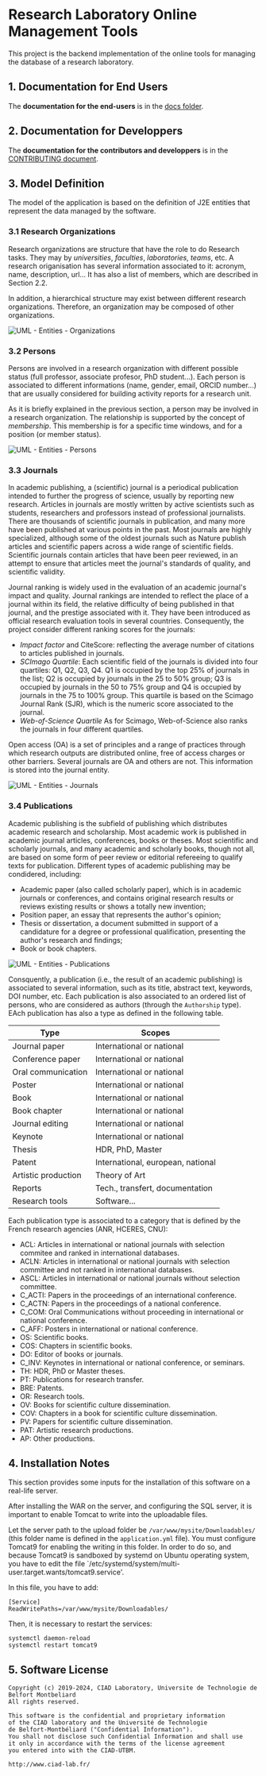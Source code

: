 # Research Laboratory Online Management Tools

This project is the backend implementation of the online tools for managing the database of a research laboratory.

## 1. Documentation for End Users

The **documentation for the end-users** is in the [docs folder](./docs/index.md).

## 2. Documentation for Developpers

The **documentation for the contributors and developpers** is in the [CONTRIBUTING document](./CONTRIBUTING.md).

## 3. Model Definition

The model of the application is based on the definition of J2E entities that represent the data managed by the software.

### 3.1 Research Organizations

Research organizations are structure that have the role to do Research tasks. They may by *universities*, *faculties*, *laboratories*, *teams*, etc.
A research origanisation has several information associated to it: acronym, name, description, url...
It has also a list of members, which are described in Section 2.2.

In addition, a hierarchical structure may exist between different research organizations. Therefore, an organization may be composed of other organizations.

![UML - Entities - Organizations](./resources/Entities_Organizations.png)

### 3.2 Persons

Persons are involved in a research organization with different possible status (full professor, associate profesor, PhD student...). Each person is associated to different informations (name, gender, email, ORCID number...) that are usually considered for building activity reports for a research unit.

As it is briefly explained in the previous section, a person may be involved in a research organization. The relationship is supported by the concept of *membership*. This membership is for a specific time windows, and for a position (or member status).

![UML - Entities - Persons](./resources/Entities_Persons.png)

### 3.3 Journals

In academic publishing, a (scientific) journal is a periodical publication intended to further the progress of science, usually by reporting new research. Articles in journals are mostly written by active scientists such as students, researchers and professors instead of professional journalists. There are thousands of scientific journals in publication, and many more have been published at various points in the past. Most journals are highly specialized, although some of the oldest journals such as Nature publish articles and scientific papers across a wide range of scientific fields. Scientific journals contain articles that have been peer reviewed, in an attempt to ensure that articles meet the journal's standards of quality, and scientific validity.

Journal ranking is widely used in the evaluation of an academic journal's impact and quality. Journal rankings are intended to reflect the place of a journal within its field, the relative difficulty of being published in that journal, and the prestige associated with it. They have been introduced as official research evaluation tools in several countries.
Consequently, the project consider different ranking scores for the journals:

* *Impact factor* and CiteScore: reflecting the average number of citations to articles published in journals.
* *SCImago Quartile*: Each scientific field of the journals is divided into four quartiles: Q1, Q2, Q3, Q4. Q1 is occupied by the top 25% of journals in the list; Q2 is occupied by journals in the 25 to 50% group; Q3 is occupied by journals in the 50 to 75% group and Q4 is occupied by journals in the 75 to 100% group. This quartile is based on the Scimago Journal Rank (SJR), which is the numeric score associated to the journal.
* *Web-of-Science Quartile* As for Scimago, Web-of-Science also ranks the journals in four different quartiles.

Open access (OA) is a set of principles and a range of practices through which research outputs are distributed online, free of access charges or other barriers. Several journals are OA and others are not. This information is stored into the journal entity.

![UML - Entities - Journals](./resources/Entities_Journals.png)

### 3.4 Publications

Academic publishing is the subfield of publishing which distributes academic research and scholarship. Most academic work is published in academic journal articles, conferences, books or theses. Most scientific and scholarly journals, and many academic and scholarly books, though not all, are based on some form of peer review or editorial refereeing to qualify texts for publication. Different types of academic publishing may be condidered, including:

* Academic paper (also called scholarly paper), which is in academic journals or conferences, and contains original research results or reviews existing results or shows a totally new invention;
* Position paper, an essay that represents the author's opinion;
* Thesis or dissertation, a document submitted in support of a candidature for a degree or professional qualification, presenting the author's research and findings;
* Book or book chapters.

![UML - Entities - Publications](./resources/Entities_Publications.png)

Consquently, a publication (i.e., the result of an academic publishing) is associated to several information, such as its title, abstract text, keywords, DOI number, etc. Each publication is also associated to an ordered list of persons, who are considered as authors (through the `Authorship` type). EAch publication has also a type as defined in the following table.

| Type                | Scopes                            |
| --------------------|-----------------------------------|
| Journal paper       | International or national         |
| Conference paper    | International or national         |
| Oral communication  | International or national         |
| Poster              | International or national         |
| Book                | International or national         |
| Book chapter        | International or national         |
| Journal editing     | International or national         |
| Keynote             | International or national         |
| Thesis              | HDR, PhD, Master                  |
| Patent              | International, european, national |
| Artistic production | Theory of Art                     |
| Reports             | Tech., transfert, documentation   |
| Research tools      | Software...                       |


Each publication type is associated to a category that is defined by the French research agencies (ANR, HCERES, CNU): 

* ACL: Articles in international or national journals with selection commitee and ranked in international databases.
* ACLN: Articles in international or national journals with selection committee and not ranked in international databases.
* ASCL: Articles in international or national journals without selection committee.
* C_ACTI: Papers in the proceedings of an international conference.
* C_ACTN: Papers in the proceedings of a national conference.
* C_COM: Oral Communications without proceeding in international or national conference.
* C_AFF: Posters in international or national conference.
* OS: Scientific books.
* COS: Chapters in scientific books.
* DO: Editor of books or journals.
* C_INV: Keynotes in international or national conference, or seminars.
* TH: HDR, PhD or Master theses.
* PT: Publications for research transfer.
* BRE: Patents.
* OR: Research tools.
* OV: Books for scientific culture dissemination.
* COV: Chapters in a book for scientific culture dissemination.
* PV: Papers for scientific culture dissemination.
* PAT: Artistic research productions.
* AP: Other productions.


## 4. Installation Notes

This section provides some inputs for the installation of this software on a real-life server.

After installing the WAR on the server, and configuring the SQL server, it is important to enable Tomcat to write into the uploadable files.

Let the server path to the upload folder be `/var/www/mysite/Downloadables/` (this folder name is defined in the `application.yml` file).
You must configure Tomcat9 for enabling the writing in this folder. In order to do so, and because Tomcat9 is sandboxed by systemd on Ubuntu operating system, you have to edit the file `/etc/systemd/system/multi-user.target.wants/tomcat9.service'.

In this file, you have to add:
```
[Service]
ReadWritePaths=/var/www/mysite/Downloadables/
```

Then, it is necessary to restart the services:
```
systemctl daemon-reload
systemctl restart tomcat9
```

## 5. Software License

```
Copyright (c) 2019-2024, CIAD Laboratory, Universite de Technologie de Belfort Montbeliard
All rights reserved.

This software is the confidential and proprietary information
of the CIAD laboratory and the Université de Technologie
de Belfort-Montbéliard ("Confidential Information").
You shall not disclose such Confidential Information and shall use
it only in accordance with the terms of the license agreement
you entered into with the CIAD-UTBM.

http://www.ciad-lab.fr/
```


